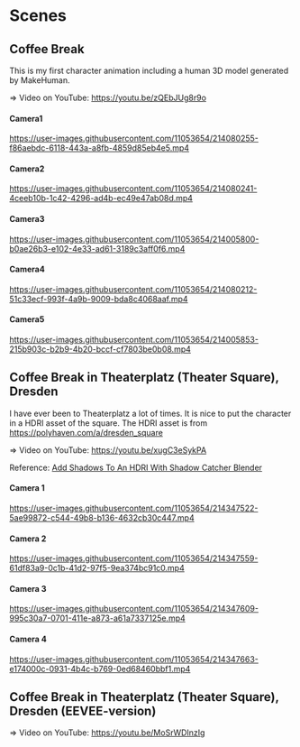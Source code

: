 # Scenes

## Coffee Break

This is my first character animation including a human 3D model generated by MakeHuman.

=> Video on YouTube: https://youtu.be/zQEbJUg8r9o

#### Camera1

https://user-images.githubusercontent.com/11053654/214080255-f86aebdc-6118-443a-a8fb-4859d85eb4e5.mp4

#### Camera2

https://user-images.githubusercontent.com/11053654/214080241-4ceeb10b-1c42-4296-ad4b-ec49e47ab08d.mp4

#### Camera3

https://user-images.githubusercontent.com/11053654/214005800-b0ae26b3-e102-4e33-ad61-3189c3aff0f6.mp4

#### Camera4

https://user-images.githubusercontent.com/11053654/214080212-51c33ecf-993f-4a9b-9009-bda8c4068aaf.mp4

#### Camera5

https://user-images.githubusercontent.com/11053654/214005853-215b903c-b2b9-4b20-bccf-cf7803be0b08.mp4

## Coffee Break in Theaterplatz (Theater Square), Dresden

I have ever been to Theaterplatz a lot of times. It is nice to put the character in a HDRI asset of the square. The HDRI asset is from https://polyhaven.com/a/dresden_square

=> Video on YouTube: https://youtu.be/xugC3eSykPA

Reference: [Add Shadows To An HDRI With Shadow Catcher Blender](https://www.youtube.com/watch?v=KBCZBsV-GbA)

#### Camera 1

https://user-images.githubusercontent.com/11053654/214347522-5ae99872-c544-49b8-b136-4632cb30c447.mp4

#### Camera 2

https://user-images.githubusercontent.com/11053654/214347559-61df83a9-0c1b-41d2-97f5-9ea374bc91c0.mp4

#### Camera 3

https://user-images.githubusercontent.com/11053654/214347609-995c30a7-0701-411e-a873-a61a7337125e.mp4

#### Camera 4

https://user-images.githubusercontent.com/11053654/214347663-e174000c-0931-4b4c-b769-0ed68460bbf1.mp4

## Coffee Break in Theaterplatz (Theater Square), Dresden (EEVEE-version)

=> Video on YouTube: https://youtu.be/MoSrWDInzIg

